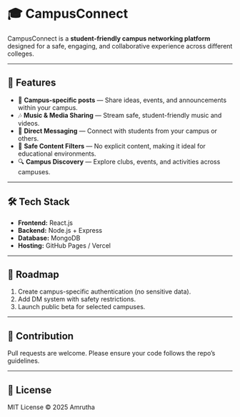 # 🎓 CampusConnect

CampusConnect is a **student-friendly campus networking platform** designed for a safe, engaging, and collaborative experience across different colleges.

---

## 🚀 Features
- 📌 **Campus-specific posts** — Share ideas, events, and announcements within your campus.
- 🎶 **Music & Media Sharing** — Stream safe, student-friendly music and videos.
- 💬 **Direct Messaging** — Connect with students from your campus or others.
- 🚫 **Safe Content Filters** — No explicit content, making it ideal for educational environments.
- 🔍 **Campus Discovery** — Explore clubs, events, and activities across campuses.

---

## 🛠️ Tech Stack
- **Frontend:** React.js
- **Backend:** Node.js + Express
- **Database:** MongoDB
- **Hosting:** GitHub Pages / Vercel

---

## 📌 Roadmap
1. Create campus-specific authentication (no sensitive data).
2. Add DM system with safety restrictions.
3. Launch public beta for selected campuses.

---

## 🤝 Contribution
Pull requests are welcome. Please ensure your code follows the repo’s guidelines.

---

## 📄 License
MIT License © 2025 Amrutha
